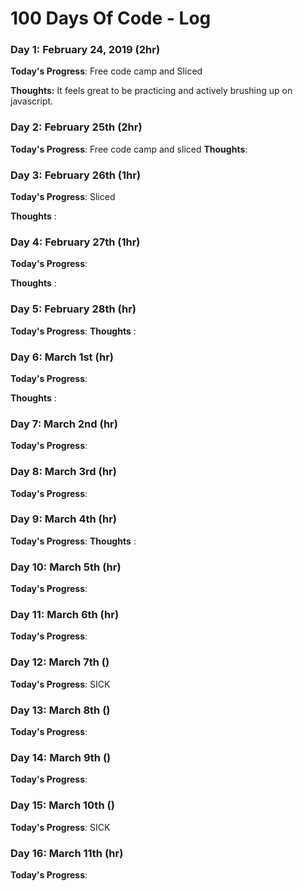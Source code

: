 # 100 Days Of Code - Log

### Day 1: February 24, 2019 (2hr)

**Today's Progress**: Free code camp and Sliced

**Thoughts:** It feels great to be practicing and actively brushing up on javascript.

### Day 2: February 25th (2hr)

**Today's Progress**: Free code camp and sliced
**Thoughts**: 



### Day 3: February 26th (1hr)

**Today's Progress**: Sliced

**Thoughts** : 



### Day 4: February 27th (1hr)

**Today's Progress**: 

**Thoughts** : 


### Day 5: February 28th (hr)

**Today's Progress**:
**Thoughts** :  


### Day 6: March 1st (hr)

**Today's Progress**:

**Thoughts** : 


### Day 7: March 2nd (hr)

**Today's Progress**:


### Day 8: March 3rd (hr)

**Today's Progress**:

### Day 9: March 4th (hr)

**Today's Progress**: 
**Thoughts** :


### Day 10: March 5th (hr)

**Today's Progress**: 


### Day 11: March 6th (hr)

**Today's Progress**: 


### Day 12: March 7th ()

**Today's Progress**: SICK


### Day 13: March 8th ()

**Today's Progress**: 


### Day 14: March 9th ()

**Today's Progress**: 


### Day 15: March 10th ()

**Today's Progress**:  SICK



### Day 16: March 11th (hr)

**Today's Progress**: 

